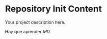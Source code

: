 Repository Init Content
=======================

Your project description here.

Hay que aprender _MD_

